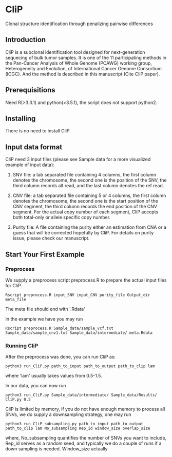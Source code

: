 # CliP
Clonal structure identification through penalizing pairwise differences

## Introduction
CliP is a subclonal identification tool designed for next-generation sequecing of bulk tumor samples. It is one of the 11  participating methods in the Pan-Cancer Analysis of Whole Genome (PCAWG) working group, Heterogeneity and Evolution, of International Cancer Genome Consortium (ICGC). And the method is described in this manuscript (Cite CliP paper).

## Prerequisitions
Need R(>3.3.1) and python(>3.5.1), the script does not support python2.

## Installing
There is no need to install CliP.
## Input data format
CliP need 3 input files (please see Sample data for a more visualized example of input data):

1. SNV file: a tab separated file containing 4 columns, the first column denotes the chromosome, the second one is the position of the SNV, the third column records alt read, and the last column denotes the ref read.

2. CNV file: a tab separated file containing 5 or 4 columns, the first column denotes the chromosome, the second one is the start position of the CNV segment, the third column records the end position of the CNV segment. For the actual copy number of each segment, CliP accepts both total-only or allele specific copy number.

3. Purity file: A file containing the purity either an estimation from CNA or a guess that will be corrected hopefully by CliP. For details on purity issue, please check our manuscript. 

## Start Your First Example

### Preprocess 
We supply a preprocess script preprocess.R to prepare the actual input files for CliP.
```
Rscript preprocess.R input_SNV input_CNV purity_file Output_dir meta_file
```
The meta file should end with '.Rdata'

In the example we have you may run
```
Rscript preprocess.R Sample_data/sample_vcf.txt Sample_data/sample_cnv1.txt Sample_data/intermediate/ meta.Rdata
```

### Running CliP
After the preprocess was done, you can run CliP as:
```
python3 run_CliP.py path_to_input path_to_output path_to_clip lam
```
where 'lam' usually takes values from 0.5-1.5.

In our data, you can now run
```
python3 run_CliP.py Sample_data/intermediate/ Sample_data/Results/ CliP.py 0.5
```

CliP is limited by memory, if you do not have enough memory to process all SNVs, we do supply a downsampling strategy, one may run 
```
python3 run_CliP_subsampling.py path_to_input path_to_output path_to_clip lam No_subsampling Rep_id window_size overlap_size
```
where, No_subsampling quantifies the number of SNVs you want to include, Rep_id serves as a random seed, and typically we do a couple of runs if a down sampling is needed. Window_size actually 










